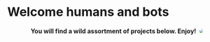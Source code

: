 <h1>Welcome humans and bots</h1>
<div style="display:flex;justify-content: center;">
    <strong>You will find a wild assortment of projects below. Enjoy!</strong>
    <br/>
    <div class="img-wrapper"><img align="right" style="clip-path:circle(30%)" src='https://media.giphy.com/media/3o6ozkQbdfOIyCC6wU/giphy.gif'/></div>
</div>




